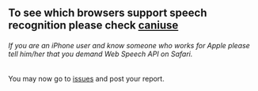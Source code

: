 ## To see which browsers support speech recognition please check [caniuse](https://caniuse.com/?search=Speech%20Recognition%20API)
###### If you are an iPhone user and know someone who works for Apple please tell him/her that you demand Web Speech API on Safari.

You may now go to [issues](https://github.com/speakworldlanguages/Here-you-can-report-issues-about-the-app/issues) and post your report.
